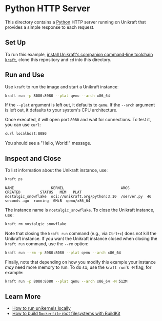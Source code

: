 # Python HTTP Server

This directory contains a [Python](https://www.python.org/) HTTP server running on Unikraft that provides a simple response to each request.

## Set Up

To run this example, [install Unikraft's companion command-line toolchain `kraft`](https://unikraft.org/docs/cli), clone this repository and `cd` into this directory.

## Run and Use

Use `kraft` to run the image and start a Unikraft instance:

```bash
kraft run -p 8080:8080 --plat qemu --arch x86_64
```

If the `--plat` argument is left out, it defaults to `qemu`.
If the `--arch` argument is left out, it defaults to your system's CPU architecture.

Once executed, it will open port `8080` and wait for connections. To test it,
you can use `curl`:

```bash
curl localhost:8080
```

You should see a "Hello, World!" message.

## Inspect and Close

To list information about the Unikraft instance, use:

```bash
kraft ps
```
```text
NAME                 KERNEL                          ARGS        CREATED         STATUS   MEM   PLAT
nostalgic_snowflake  oci://unikraft.org/python:3.10  /server.py  46 seconds ago  running  0MiB  qemu/x86_64
```

The instance name is `nostalgic_snowflake`.
To close the Unikraft instance, use:

```bash
kraft rm nostalgic_snowflake
```

Note that closing the `kraft run` command (e.g., via `Ctrl+c`) does not kill the Unikraft instance.
If you want the Unikraft instance closed when closing the `kraft run` command, use the `--rm` option:

```bash
kraft run --rm -p 8080:8080 --plat qemu --arch x86_64
```

Finally, note that depending on how you modify this example your instance *may* need more memory to run.
To do so, use the `kraft run`'s `-M` flag, for example:

```bash
kraft run -p 8080:8080 --plat qemu --arch x86_64 -M 512M
```

## Learn More

- [How to run unikernels locally](https://unikraft.org/docs/cli/running)
- [How to build `Dockerfile` root filesystems with BuildKit](https://unikraft.org/docs/getting-started/integrations/buildkit)
